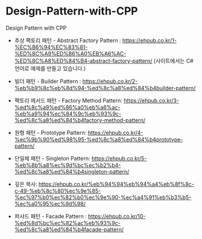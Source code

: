# Design-Pattern-with-CPP
Design Pattern with CPP
- 추상 팩토리 패턴 - Abstract Factory Pattern : https://ehpub.co.kr/1-%EC%B6%94%EC%83%81-%ED%8C%A9%ED%86%A0%EB%A6%AC-%ED%8C%A8%ED%84%B4-abstract-factory-pattern/
  (사이트에서는 C# 언어로 예제를 만들고 있습니다.)
  
- 빌더 패턴 - Builder Pattern : https://ehpub.co.kr/2-%eb%b9%8c%eb%8d%94-%ed%8c%a8%ed%84%b4builder-pattern/

- 팩토리 메서드 패턴 - Factory Method Pattern: https://ehpub.co.kr/3-%ed%8c%a9%ed%86%a0%eb%a6%ac-%eb%a9%94%ec%84%9c%eb%93%9c-%ed%8c%a8%ed%84%b4factory-method-pattern/

- 원형 패턴 - Prototype Pattern: https://ehpub.co.kr/4-%ec%9b%90%ed%98%95-%ed%8c%a8%ed%84%b4prototype-pattern/

- 단일체 패턴 - Singleton Pattern: https://ehpub.co.kr/5-%eb%8b%a8%ec%9d%bc%ec%b2%b4-%ed%8c%a8%ed%84%b4singleton-pattern/

- 깊은 복사: https://ehpub.co.kr/%eb%94%94%eb%94%a4%eb%8f%8c-c-49-%eb%8c%80%ec%9e%85-%ec%97%b0%ec%82%b0%ec%9e%90-%ec%a4%91%eb%b3%b5-%ec%a0%95%ec%9d%98/

- 퍼샤드 패턴 - Facade Pattern : https://ehpub.co.kr/10-%ed%8d%bc%ec%82%ac%eb%93%9c-%ed%8c%a8%ed%84%b4facade-pattern/
